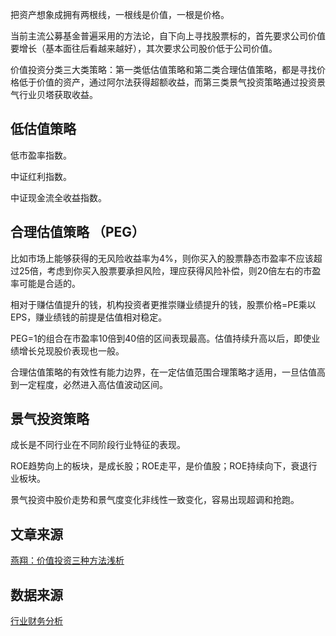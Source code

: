 把资产想象成拥有两根线，一根线是价值，一根是价格。

当前主流公募基金普遍采用的方法论，自下向上寻找股票标的，首先要求公司价值要增长（基本面往后看越来越好），其次要求公司股价低于公司价值。

价值投资分类三大类策略：第一类低估值策略和第二类合理估值策略，都是寻找价格低于价值的资产，通过阿尔法获得超额收益，而第三类景气投资策略通过投资景气行业贝塔获取收益。

## 低估值策略
低市盈率指数。

中证红利指数。

中证现金流全收益指数。

## 合理估值策略 （PEG）

比如市场上能够获得的无风险收益率为4%，则你买入的股票静态市盈率不应该超过25倍，考虑到你买入股票要承担风险，理应获得风险补偿，则20倍左右的市盈率可能是合适的。

相对于赚估值提升的钱，机构投资者更推崇赚业绩提升的钱，股票价格=PE乘以EPS，赚业绩钱的前提是估值相对稳定。

PEG=1的组合在市盈率10倍到40倍的区间表现最高。估值持续升高以后，即使业绩增长兑现股价表现也一般。

合理估值策略的有效性有能力边界，在一定估值范围合理策略才适用，一旦估值高到一定程度，必然进入高估值波动区间。

## 景气投资策略

成长是不同行业在不同阶段行业特征的表现。

ROE趋势向上的板块，是成长股；ROE走平，是价值股；ROE持续向下，衰退行业板块。

景气投资中股价走势和景气度变化非线性一致变化，容易出现超调和抢跑。

## 文章来源
[燕翔：价值投资三种方法浅析](https://mp.weixin.qq.com/s?__biz=MzU0MjAwOTA2MQ==&mid=2247522979&idx=1&sn=08eab40add1230434922c156eb8952c6&chksm=fa7ec44cfad27424d177bbe270ba376c3ce44d8da6663e23884fe67c99467b2e065ae7cacfde#rd)

## 数据来源

[行业财务分析](https://web.tinysoft.com.cn/website/index.tsl?PageID=55581)


